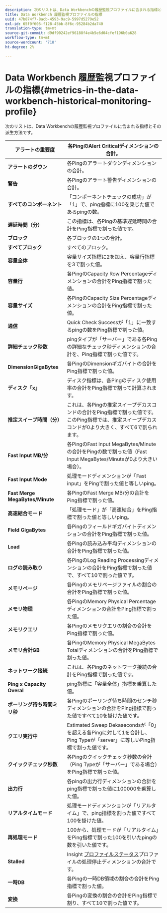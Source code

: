 ```yaml
---
description: 次のリストは、Data Workbenchの履歴監視プロファイルに含まれる指標とその派生方法です。
title: Data Workbench 履歴監視プロファイルの指標
uuid: 47b874f7-8acb-4593-9ac9-5997d5279e52
exl-id: 65f0f605-f128-45bb-8f6c-95284b2da740
translation-type: tm+mt
source-git-commit: d9df90242ef96188f4e4b5e6d04cfef196b0a628
workflow-type: tm+mt
source-wordcount: '718'
ht-degree: 2%

---
```


# Data Workbench 履歴監視プロファイルの指標{#metrics-in-the-data-workbench-historical-monitoring-profile}

次のリストは、Data Workbenchの履歴監視プロファイルに含まれる指標とその派生方法です。

| **アラートの重要度** | 各PingのAlert Criticalディメンションの合計。 |
|---|---|
| **アラートのダウン** | 各Pingのアラートダウンディメンションの合計。 |
| **警告** | 各Pingのアラート警告ディメンションの合計。 |
| **すべてのコンポーネント** | 「コンポーネントチェックの成功」が「1」で、ping指標に100を乗じた値であるpingの数。 |
| **遅延時間（分）** | この指標は、各Pingの基準遅延時間の合計をPing指標で割った値です。 |
| **ブロック** | 各ブロックの1つの合計。 |
| **すべてブロック** | すべてのブロック。 |
| **容量全体** | 容量サイズ指標に2を加え、容量行指標を3で割った値。 |
| **容量行** | 各PingのCapacity Row Percentageディメンションの合計をPing指標で割った値。 |
| **容量サイズ** | 各PingのCapacity Size Percentageディメンションの合計をPing指標で割った値。 |
| **通信** | Quick Check Successが「1」に一致するpingの数をPing指標で割った値。 |
| **詳細チェック秒数** | pingタイプが「サーバー」である各Pingの詳細なチェック秒ディメンションの合計を、Ping指標で割った値です。 |
| **DimensionGigaBytes** | 各PingのDimensionギガバイトの合計をPing指標で割った値。 |
| **ディスク「x」** | ディスク指標は、各Pingのディスク使用率の合計をPing指標で割って計算されます。 |
| **推定スイープ時間（分）** | これは、各Pingの推定スイープデカスコンドの合計をPing指標で割った値です。このPing指標では、推定スイープデカスコンドが0より大きく、すべて6で割られます。 |
| **Fast Input MB/分** | 各PingのFast Input MegaBytes/Minuteの合計をPingの数で割った値（Fast Input MegaBytes/Minuteが0より大きい場合）。 |
| **Fast Input Mode** | 処理モードディメンションが「Fast input」をPingで割った値と等しいping。 |
| **Fast Merge MegaBytes/Minute** | 各PingのFast Merge MB/分の合計をPing指標で割った値。 |
| **高速結合モード** | 「処理モード」が「高速結合」をPing指標で割った値と等しいping。 |
| **Field GigaBytes** | 各Pingのフィールドギガバイトディメンションの合計をPing指標で割った値。 |
| **Load** | 各Pingの読み込み平均ディメンションの合計をPing指標で割った値。 |
| **ログの読み取り** | 各PingのLog Reading Processingディメンションの合計をPing指標で割った値で、すべて10で割った値です。 |
| **メモリページ** | 各Pingのメモリページファイルの割合の合計をPing指標で割った値。 |
| **メモリ物理** | 各PingのMemory Physical Percentageディメンションの合計をPing指標で割った値。 |
| **メモリクエリ** | 各Pingのメモリクエリの割合の合計をPing指標で割った値。 |
| **メモリ合計GB** | 各PingのMemory Physical MegaBytes Totalディメンションの合計をPing指標で割った値。 |
| **ネットワーク接続** | これは、各Pingのネットワーク接続の合計をPing指標で割った値です。 |
| **Ping x Capacity Overal** | ping指標に「容量全体」指標を乗算した値。 |
| **ポーリング待ち時間ミリ秒** | 各Pingのポーリング待ち時間のセンチ秒ディメンションの合計をPing指標で割った値ですべて10を掛けた値です。 |
| **クエリ実行中** | Estimated Sweep Dekasecondsが「0」を超える各Pingに対して1を合計し、Ping Typeが「server」に等しいPing指標で割った値です。 |
| **クイックチェック秒数** | 各Pingのクイックチェック秒数の合計（Ping Typeが「サーバー」である場合）をPing指標で割った値。 |
| **出力行** | 各pingの出力行ディメンションの合計をping指標で割った値に100000を乗算した値。 |
| **リアルタイムモード** | 処理モードディメンションが「リアルタイム」で、ping指標を割った値ですべて100を掛けた値。 |
| **再処理モード** | 100から、処理モードが「リアルタイム」をPing指標で割った100を引いたpingの数を引いた値です。 |
| **Stalled** | Insight [プロファイルステータス](../../../home/monitoring-installation/monitoring-appendix/monitoring-profile-status.md#concept-d4cd7da41c8a42bab4aea25418264e64)プロファイルの処理停止ディメンションの合計です。 |
| **一時DB** | 各Pingの一時DB領域の割合の合計をPing指標で割った値。 |
| **変換** | 各Pingの変換の割合の合計をPing指標で割り、すべて10で割った値です。 |
